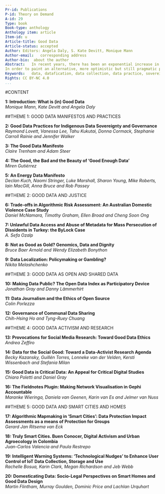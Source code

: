 ```yaml
---
Pr-id: Publications
P-id: Theory on Demand
A-id: 29
Type: book
Book-type: anthology
Anthology item: article
Item-id: u
Article-title: Good Data
Article-status: accepted
Author: Editors: Angela Daly, S. Kate Devitt, Monique Mann 
Author-email:   corresponding address
Author-bio:  about the author
Abstract:   In recent years, there has been an exponential increase in the collection, aggregation and automated analysis of information by government and private actors, and in response to this there has been a significant critique regarding what could be termed ‘bad’ data practices in the globalised digital economy. 
In order to paint an alternative, more optimistic but still pragmatic picture of the datafied future, this book examines and proposes ‘good data’ practices, values and principles from an interdisciplinary, international perspective. From ideas of data sovereignty and justice, to manifestos for change and calls for activism, this collection opens a multifaceted conversation on the kinds of futures we want to see, and presents concrete steps on how we can start realising good data in practice.
Keywords:   data, datafication, data collection, data practice, sovereignty, activism
Rights: CC BY-NC 4.0
...
```

#CONTENT

**1: Introduction: What is (in) Good Data** <br />
*Monique Mann, Kate Devitt and Angela Daly*

##THEME 1: GOOD DATA MANIFESTOS AND PRACTICES

**2: Good Data Practices for Indigenous Data Sovereignty and Governance** <br />
*Raymond Lovett, Vanessa Lee, Tahu Kukutai, Donna Cormack, Stephanie Carroll Rainie and Jennifer Walker*

**3: The Good Data Manifesto** <br />
*Claire Trenham and Adam Steer*

**4: The Good, the Bad and the Beauty of ‘Good Enough Data’** <br />
*Miren Gutiérrez*

**5: An Energy Data Manifesto** <br />
*Declan Kuch, Naomi Stringer, Luke Marshall, Sharon Young, Mike Roberts, Iain MacGill, Anna Bruce and Rob Passey*

##THEME 2: GOOD DATA AND JUSTICE 

**6: Trade-offs in Algorithmic Risk Assessment: An Australian Domestic Violence Case Study** <br /> 
*Daniel McNamara, Timothy Graham, Ellen Broad and Cheng Soon Ong*

**7: Unlawful Data Access and Abuse of Metadata for Mass Persecution of Dissidents in Turkey: the ByLock Case** <br /> 
*A. Sefa Ozalp*

**8: Not as Good as Gold? Genomics, Data and Dignity**<br /> 
*Bruce Baer Arnold and Wendy Elizabeth Bonython*

**9: Data Localization: Policymaking or Gambling?**<br /> 
*Nikita Melashchenko*

##THEME 3: GOOD DATA AS OPEN AND SHARED DATA

**10: Making Data Public? The Open Data Index as Participatory Device**<br /> 
*Jonathan Gray and Danny Lämmerhirt*

**11: Data Journalism and the Ethics of Open Source**<br />
*Colin Porlezza*

**12: Governance of Communal Data Sharing**<br />
*Chih-Hsing Ho and Tyng-Ruey Chuang*

##THEME 4: GOOD DATA ACTIVISM AND RESEARCH 

**13: Provocations for Social Media Research: Toward Good Data Ethics**<br />
*Andrea Zeffiro*

**14: Data for the Social Good: Toward a Data-Activist Research Agenda**<br />
*Becky Kazansky, Guillén Torres, Lonneke van der Velden, Kersti Wissenbach and Stefania Milan* 

**15: Good Data is Critical Data: An Appeal for Critical Digital Studies**<br /> 
*Chiara Poletti and Daniel Gray*

**16: The Fieldnotes Plugin: Making Network Visualisation in Gephi Accountable**<br />*Maranke Wieringa, Daniela van Geenen, Karin van Es and Jelmer van Nuss*

##THEME 5: GOOD DATA AND SMART CITIES AND HOMES 

**17: Algorithmic Mapmaking in ‘Smart Cities’: Data Protection Impact Assessments as a means of Protection for Groups**<br />
*Gerard Jan Ritsema van Eck*

**18: Truly Smart Cities. Buen Conocer, Digital Activism and Urban Agroecology in Colombia**<br />
*Juan-Carlos Valencia and Paula Restrepo*

**19: Intelligent Warning Systems: ‘Technological Nudges’ to Enhance User Control of IoT Data Collection, Storage and Use**<br /> 
*Rachelle Bosua, Karin Clark, Megan Richardson and Jeb Webb*

**20: Domesticating Data: Socio-Legal Perspectives on Smart Homes and Good Data Design**<br />
*Martin Flintham, Murray Goulden, Dominic Price and Lachlan Urquhart*
